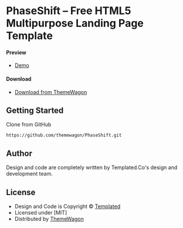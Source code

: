 # PhaseShift – Free HTML5 Multipurpose Landing Page Template

#### Preview

 - [Demo](https://themewagon.github.io/PhaseShift/)

#### Download
 - [Download from ThemeWagon](https://themewagon.com/themes/phaseshift/)
 
 
## Getting Started

Clone from GitHub 
```
https://github.com/themewagon/PhaseShift.git
```

## Author

Design and code are completely written by Templated.Co's design and development team.  


## License

 - Design and Code is Copyright &copy; [Templated](https://templated.live/)
 - Licensed under [MIT]
 - Distributed by [ThemeWagon](https://themewagon.com)

